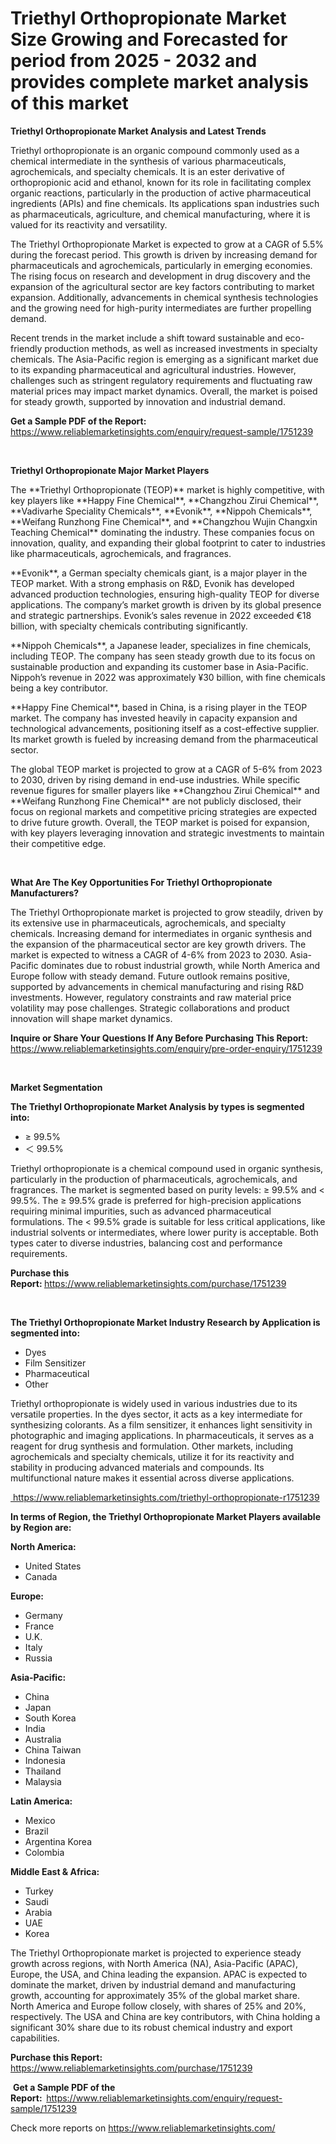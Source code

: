 <p><h1>Triethyl Orthopropionate Market Size Growing and Forecasted for period from 2025 - 2032 and provides complete market analysis of this market</h1></p><p><strong>Triethyl Orthopropionate Market Analysis and Latest Trends</strong></p>
<p><p>Triethyl orthopropionate is an organic compound commonly used as a chemical intermediate in the synthesis of various pharmaceuticals, agrochemicals, and specialty chemicals. It is an ester derivative of orthopropionic acid and ethanol, known for its role in facilitating complex organic reactions, particularly in the production of active pharmaceutical ingredients (APIs) and fine chemicals. Its applications span industries such as pharmaceuticals, agriculture, and chemical manufacturing, where it is valued for its reactivity and versatility.</p><p>The Triethyl Orthopropionate Market is expected to grow at a CAGR of 5.5% during the forecast period. This growth is driven by increasing demand for pharmaceuticals and agrochemicals, particularly in emerging economies. The rising focus on research and development in drug discovery and the expansion of the agricultural sector are key factors contributing to market expansion. Additionally, advancements in chemical synthesis technologies and the growing need for high-purity intermediates are further propelling demand.</p><p>Recent trends in the market include a shift toward sustainable and eco-friendly production methods, as well as increased investments in specialty chemicals. The Asia-Pacific region is emerging as a significant market due to its expanding pharmaceutical and agricultural industries. However, challenges such as stringent regulatory requirements and fluctuating raw material prices may impact market dynamics. Overall, the market is poised for steady growth, supported by innovation and industrial demand.</p></p>
<p><strong>Get a Sample PDF of the Report:&nbsp;</strong> <a href="https://www.reliablemarketinsights.com/enquiry/request-sample/1751239?utm_campaign=2269&utm_medium=2&utm_source=Github&utm_content=ia&utm_term=26012025&utm_id=triethyl-orthopropionate">https://www.reliablemarketinsights.com/enquiry/request-sample/1751239</a></p>
<p>&nbsp;</p>
<p><strong>Triethyl Orthopropionate Major Market Players</strong></p>
<p><p>The **Triethyl Orthopropionate (TEOP)** market is highly competitive, with key players like **Happy Fine Chemical**, **Changzhou Zirui Chemical**, **Vadivarhe Speciality Chemicals**, **Evonik**, **Nippoh Chemicals**, **Weifang Runzhong Fine Chemical**, and **Changzhou Wujin Changxin Teaching Chemical** dominating the industry. These companies focus on innovation, quality, and expanding their global footprint to cater to industries like pharmaceuticals, agrochemicals, and fragrances.</p><p>**Evonik**, a German specialty chemicals giant, is a major player in the TEOP market. With a strong emphasis on R&D, Evonik has developed advanced production technologies, ensuring high-quality TEOP for diverse applications. The company’s market growth is driven by its global presence and strategic partnerships. Evonik’s sales revenue in 2022 exceeded €18 billion, with specialty chemicals contributing significantly.</p><p>**Nippoh Chemicals**, a Japanese leader, specializes in fine chemicals, including TEOP. The company has seen steady growth due to its focus on sustainable production and expanding its customer base in Asia-Pacific. Nippoh’s revenue in 2022 was approximately ¥30 billion, with fine chemicals being a key contributor.</p><p>**Happy Fine Chemical**, based in China, is a rising player in the TEOP market. The company has invested heavily in capacity expansion and technological advancements, positioning itself as a cost-effective supplier. Its market growth is fueled by increasing demand from the pharmaceutical sector.</p><p>The global TEOP market is projected to grow at a CAGR of 5-6% from 2023 to 2030, driven by rising demand in end-use industries. While specific revenue figures for smaller players like **Changzhou Zirui Chemical** and **Weifang Runzhong Fine Chemical** are not publicly disclosed, their focus on regional markets and competitive pricing strategies are expected to drive future growth. Overall, the TEOP market is poised for expansion, with key players leveraging innovation and strategic investments to maintain their competitive edge.</p></p>
<p>&nbsp;</p>
<p><strong>What Are The Key Opportunities For Triethyl Orthopropionate Manufacturers?</strong></p>
<p><p>The Triethyl Orthopropionate market is projected to grow steadily, driven by its extensive use in pharmaceuticals, agrochemicals, and specialty chemicals. Increasing demand for intermediates in organic synthesis and the expansion of the pharmaceutical sector are key growth drivers. The market is expected to witness a CAGR of 4-6% from 2023 to 2030. Asia-Pacific dominates due to robust industrial growth, while North America and Europe follow with steady demand. Future outlook remains positive, supported by advancements in chemical manufacturing and rising R&D investments. However, regulatory constraints and raw material price volatility may pose challenges. Strategic collaborations and product innovation will shape market dynamics.</p></p>
<p><strong>Inquire or Share Your Questions If Any Before Purchasing This Report:</strong> <a href="https://www.reliablemarketinsights.com/enquiry/pre-order-enquiry/1751239?utm_campaign=2269&utm_medium=2&utm_source=Github&utm_content=ia&utm_term=26012025&utm_id=triethyl-orthopropionate">https://www.reliablemarketinsights.com/enquiry/pre-order-enquiry/1751239</a></p>
<p>&nbsp;</p>
<p><strong>Market Segmentation</strong></p>
<p><strong>The Triethyl Orthopropionate Market Analysis by types is segmented into:</strong></p>
<p><ul><li>≥ 99.5%</li><li>＜ 99.5%</li></ul></p>
<p><p>Triethyl orthopropionate is a chemical compound used in organic synthesis, particularly in the production of pharmaceuticals, agrochemicals, and fragrances. The market is segmented based on purity levels: ≥ 99.5% and < 99.5%. The ≥ 99.5% grade is preferred for high-precision applications requiring minimal impurities, such as advanced pharmaceutical formulations. The < 99.5% grade is suitable for less critical applications, like industrial solvents or intermediates, where lower purity is acceptable. Both types cater to diverse industries, balancing cost and performance requirements.</p></p>
<p><strong>Purchase this Report:&nbsp;</strong><a href="https://www.reliablemarketinsights.com/purchase/1751239?utm_campaign=2269&utm_medium=2&utm_source=Github&utm_content=ia&utm_term=26012025&utm_id=triethyl-orthopropionate">https://www.reliablemarketinsights.com/purchase/1751239</a></p>
<p>&nbsp;</p>
<p><strong>The Triethyl Orthopropionate Market Industry Research by Application is segmented into:</strong></p>
<p><ul><li>Dyes</li><li>Film Sensitizer</li><li>Pharmaceutical</li><li>Other</li></ul></p>
<p><p>Triethyl orthopropionate is widely used in various industries due to its versatile properties. In the dyes sector, it acts as a key intermediate for synthesizing colorants. As a film sensitizer, it enhances light sensitivity in photographic and imaging applications. In pharmaceuticals, it serves as a reagent for drug synthesis and formulation. Other markets, including agrochemicals and specialty chemicals, utilize it for its reactivity and stability in producing advanced materials and compounds. Its multifunctional nature makes it essential across diverse applications.</p></p>
<p><a href="https://www.reliablemarketinsights.com/triethyl-orthopropionate-r1751239?utm_campaign=2269&utm_medium=2&utm_source=Github&utm_content=ia&utm_term=26012025&utm_id=triethyl-orthopropionate">&nbsp;https://www.reliablemarketinsights.com/triethyl-orthopropionate-r1751239</a></p>
<p><strong>In terms of Region, the Triethyl Orthopropionate Market Players available by Region are:</strong></p>
<p>
    <p> <strong> North America: </strong>
        <ul>
            <li>United States</li>
            <li>Canada</li>
        </ul>
        </p> 
    <p> <strong> Europe: </strong>
        <ul>
            <li>Germany</li>
            <li>France</li>
            <li>U.K.</li>
            <li>Italy</li>
            <li>Russia</li>
        </ul>
        </p> 
    <p> <strong> Asia-Pacific: </strong>
        <ul>
            <li>China</li>
            <li>Japan</li>
            <li>South Korea</li>
            <li>India</li>
            <li>Australia</li>
            <li>China Taiwan</li>
            <li>Indonesia</li>
            <li>Thailand</li>
            <li>Malaysia</li>
        </ul>
        </p> 
    <p> <strong> Latin America: </strong>
        <ul>
            <li>Mexico</li>
            <li>Brazil</li>
            <li>Argentina Korea</li>
            <li>Colombia</li>
        </ul>
        </p> 
    <p> <strong> Middle East & Africa: </strong>
        <ul>
            <li>Turkey</li>
            <li>Saudi</li>
            <li>Arabia</li>
            <li>UAE</li>
            <li>Korea</li>
        </ul>
    </p>
    </p>
<p><p>The Triethyl Orthopropionate market is projected to experience steady growth across regions, with North America (NA), Asia-Pacific (APAC), Europe, the USA, and China leading the expansion. APAC is expected to dominate the market, driven by industrial demand and manufacturing growth, accounting for approximately 35% of the global market share. North America and Europe follow closely, with shares of 25% and 20%, respectively. The USA and China are key contributors, with China holding a significant 30% share due to its robust chemical industry and export capabilities.</p></p>
<p><strong>Purchase this Report: </strong><a href="https://www.reliablemarketinsights.com/purchase/1751239?utm_campaign=2269&utm_medium=2&utm_source=Github&utm_content=ia&utm_term=26012025&utm_id=triethyl-orthopropionate">https://www.reliablemarketinsights.com/purchase/1751239</a></p>
<p>&nbsp;<strong>Get a Sample PDF of the Report:&nbsp;&nbsp;</strong><a href="https://www.reliablemarketinsights.com/enquiry/request-sample/1751239?utm_campaign=2269&utm_medium=2&utm_source=Github&utm_content=ia&utm_term=26012025&utm_id=triethyl-orthopropionate">https://www.reliablemarketinsights.com/enquiry/request-sample/1751239</a></p>
<p><strong></strong></p>
<p>Check more reports on <a href="https://www.reliablemarketinsights.com/?utm_campaign=2269&utm_medium=2&utm_source=Github&utm_content=ia&utm_term=26012025&utm_id=triethyl-orthopropionate">https://www.reliablemarketinsights.com/</a></p>